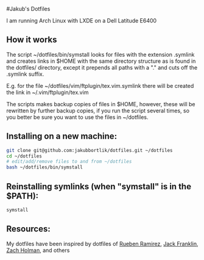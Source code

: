 #Jakub's Dotfiles

I am running Arch Linux with LXDE on a Dell Latitude E6400

How it works
------------
The script ~/dotfiles/bin/symstall looks for files with the extension .symlink
and creates links in $HOME with the same directory structure as is found in the
dotfiles/ directory, except it prepends all paths with a "." and cuts off the
.symlink suffix.

E.g. for the file ~/dotfiles/vim/ftplugin/tex.vim.symlink there will be
created the link in ~/.vim/ftplugin/tex.vim

The scripts makes backup copies of files in $HOME, however, these will be
rewritten by further backup copies, if you run the script several times,
so you better be sure you want to use the files in ~/dotfiles.

Installing on a new machine:
----------------------------

```bash
git clone git@github.com:jakubbortlik/dotfiles.git ~/dotfiles
cd ~/dotfiles
# edit/add/remove files to and from ~/dotfiles
bash ~/dotfiles/bin/symstall
```

Reinstalling symlinks (when "symstall" is in the $PATH):
--------------------------------------------------------

```bash
symstall
```

Resources:
----------

My dotfiles have been inspired by dotfiles of [Rueben
Ramirez](https://github.com/ruebenramirez/.dotfiles), [Jack
Franklin](https://github.com/jackfranklin/dotfiles), [Zach
Holman](https://github.com/holman/dotfiles), and others
